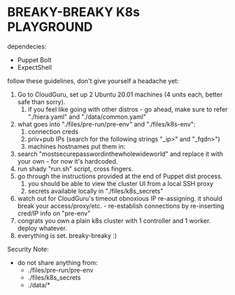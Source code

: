 # BREAKY-BREAKY K8s PLAYGROUND

dependecies:
- Puppet Bolt
- ExpectShell

follow these guidelines, don't give yourself a headache yet:
1. Go to CloudGuru, set up 2  Ubuntu 20.01 machines (4 units each, better safe than sorry). 
   1. if you feel like going with other distros - go ahead, make sure to refer "./hiera.yaml" and "./data/common.yaml"
2. what goes into "./files/pre-run/pre-env" and "./files/k8s-env":
   1. connection creds
   2. priv+pub IPs (search for the following strings "_ip>" and "_fqdn>")
   3. machines hostnames put them in:
3. search "mostsecurepasswordinthewholewideworld" and replace it with your own - for now it's hardcoded.
4. run shady "run.sh" script, cross fingers.
5. go through the instructions provided at the end of Puppet dist process.
    1. you should be able to view the cluster UI from a local SSH proxy
    2. secrets available locally in "./files/k8s_secrets"
6. watch out for CloudGuru's timeout obnoxious IP re-assigning.
   it should break your access/proxy/etc. - re-establish connections by re-inserting cred/IP info on "pre-env"
7. congrats you own a plain k8s cluster with 1 controller and 1 worker. deploy whatever.
8. everything is set. breaky-breaky :)

Security Note:
- do not share anything from:
  - ./files/pre-run/pre-env
  - ./files/k8s_secrets
  - ./data/*
